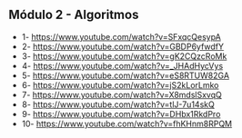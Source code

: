 ## Módulo 2 - Algoritmos

* 1- https://www.youtube.com/watch?v=SFxqcQesypA
* 2- https://www.youtube.com/watch?v=GBDP6yfwdfY
* 3- https://www.youtube.com/watch?v=gK2CQzcRoMk
* 4- https://www.youtube.com/watch?v=_JHAdHycVys
* 5- https://www.youtube.com/watch?v=eS8RTUW82GA
* 6- https://www.youtube.com/watch?v=jS2kLorLmko
* 7- https://www.youtube.com/watch?v=X8mdslSxvqQ
* 8- https://www.youtube.com/watch?v=tlJ-7u14skQ
* 9- https://www.youtube.com/watch?v=DHbx1RkdPro
* 10- https://www.youtube.com/watch?v=fhKHnm8RPQM